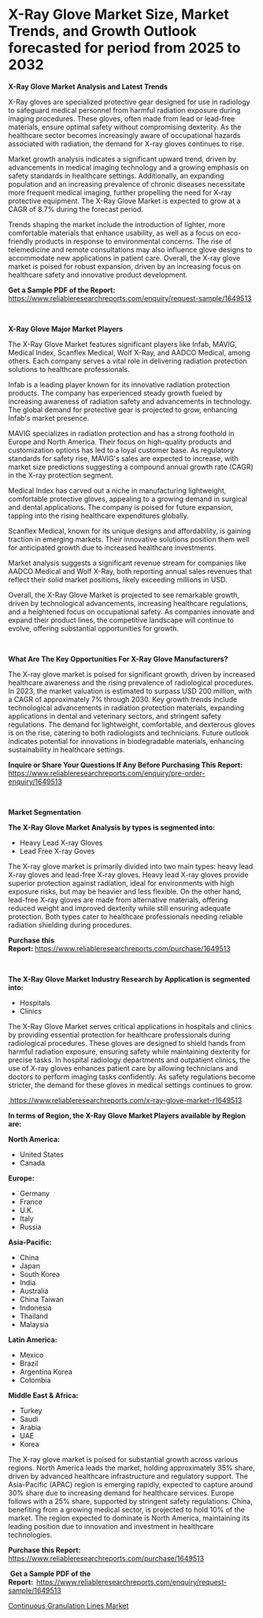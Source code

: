 <p><h1>X-Ray Glove Market Size, Market Trends, and Growth Outlook forecasted for period from 2025 to 2032</h1></p><p><strong>X-Ray Glove Market Analysis and Latest Trends</strong></p>
<p><p>X-Ray gloves are specialized protective gear designed for use in radiology to safeguard medical personnel from harmful radiation exposure during imaging procedures. These gloves, often made from lead or lead-free materials, ensure optimal safety without compromising dexterity. As the healthcare sector becomes increasingly aware of occupational hazards associated with radiation, the demand for X-ray gloves continues to rise. </p><p>Market growth analysis indicates a significant upward trend, driven by advancements in medical imaging technology and a growing emphasis on safety standards in healthcare settings. Additionally, an expanding population and an increasing prevalence of chronic diseases necessitate more frequent medical imaging, further propelling the need for X-ray protective equipment. The X-Ray Glove Market is expected to grow at a CAGR of 8.7% during the forecast period. </p><p>Trends shaping the market include the introduction of lighter, more comfortable materials that enhance usability, as well as a focus on eco-friendly products in response to environmental concerns. The rise of telemedicine and remote consultations may also influence glove designs to accommodate new applications in patient care. Overall, the X-ray glove market is poised for robust expansion, driven by an increasing focus on healthcare safety and innovative product development.</p></p>
<p><strong>Get a Sample PDF of the Report:&nbsp;</strong> <a href="https://www.reliableresearchreports.com/enquiry/request-sample/1649513?utm_campaign=3084&utm_medium=2&utm_source=Github&utm_content=ia&utm_term=26032025&utm_id=x-ray-glove">https://www.reliableresearchreports.com/enquiry/request-sample/1649513</a></p>
<p>&nbsp;</p>
<p><strong>X-Ray Glove Major Market Players</strong></p>
<p><p>The X-Ray Glove Market features significant players like Infab, MAVIG, Medical Index, Scanflex Medical, Wolf X-Ray, and AADCO Medical, among others. Each company serves a vital role in delivering radiation protection solutions to healthcare professionals.</p><p>Infab is a leading player known for its innovative radiation protection products. The company has experienced steady growth fueled by increasing awareness of radiation safety and advancements in technology. The global demand for protective gear is projected to grow, enhancing Infab's market presence.</p><p>MAVIG specializes in radiation protection and has a strong foothold in Europe and North America. Their focus on high-quality products and customization options has led to a loyal customer base. As regulatory standards for safety rise, MAVIG's sales are expected to increase, with market size predictions suggesting a compound annual growth rate (CAGR) in the X-ray protection segment.</p><p>Medical Index has carved out a niche in manufacturing lightweight, comfortable protective gloves, appealing to a growing demand in surgical and dental applications. The company is poised for future expansion, tapping into the rising healthcare expenditures globally.</p><p>Scanflex Medical, known for its unique designs and affordability, is gaining traction in emerging markets. Their innovative solutions position them well for anticipated growth due to increased healthcare investments.</p><p>Market analysis suggests a significant revenue stream for companies like AADCO Medical and Wolf X-Ray, both reporting annual sales revenues that reflect their solid market positions, likely exceeding millions in USD.</p><p>Overall, the X-Ray Glove Market is projected to see remarkable growth, driven by technological advancements, increasing healthcare regulations, and a heightened focus on occupational safety. As companies innovate and expand their product lines, the competitive landscape will continue to evolve, offering substantial opportunities for growth.</p></p>
<p>&nbsp;</p>
<p><strong>What Are The Key Opportunities For X-Ray Glove Manufacturers?</strong></p>
<p><p>The X-ray glove market is poised for significant growth, driven by increased healthcare awareness and the rising prevalence of radiological procedures. In 2023, the market valuation is estimated to surpass USD 200 million, with a CAGR of approximately 7% through 2030. Key growth trends include technological advancements in radiation protection materials, expanding applications in dental and veterinary sectors, and stringent safety regulations. The demand for lightweight, comfortable, and dexterous gloves is on the rise, catering to both radiologists and technicians. Future outlook indicates potential for innovations in biodegradable materials, enhancing sustainability in healthcare settings.</p></p>
<p><strong>Inquire or Share Your Questions If Any Before Purchasing This Report:</strong> <a href="https://www.reliableresearchreports.com/enquiry/pre-order-enquiry/1649513?utm_campaign=3084&utm_medium=2&utm_source=Github&utm_content=ia&utm_term=26032025&utm_id=x-ray-glove">https://www.reliableresearchreports.com/enquiry/pre-order-enquiry/1649513</a></p>
<p>&nbsp;</p>
<p><strong>Market Segmentation</strong></p>
<p><strong>The X-Ray Glove Market Analysis by types is segmented into:</strong></p>
<p><ul><li>Heavy Lead X-ray Gloves</li><li>Lead Free X-ray Goves</li></ul></p>
<p><p>The X-ray glove market is primarily divided into two main types: heavy lead X-ray gloves and lead-free X-ray gloves. Heavy lead X-ray gloves provide superior protection against radiation, ideal for environments with high exposure risks, but may be heavier and less flexible. On the other hand, lead-free X-ray gloves are made from alternative materials, offering reduced weight and improved dexterity while still ensuring adequate protection. Both types cater to healthcare professionals needing reliable radiation shielding during procedures.</p></p>
<p><strong>Purchase this Report:&nbsp;</strong><a href="https://www.reliableresearchreports.com/purchase/1649513?utm_campaign=3084&utm_medium=2&utm_source=Github&utm_content=ia&utm_term=26032025&utm_id=x-ray-glove">https://www.reliableresearchreports.com/purchase/1649513</a></p>
<p>&nbsp;</p>
<p><strong>The X-Ray Glove Market Industry Research by Application is segmented into:</strong></p>
<p><ul><li>Hospitals</li><li>Clinics</li></ul></p>
<p><p>The X-Ray Glove Market serves critical applications in hospitals and clinics by providing essential protection for healthcare professionals during radiological procedures. These gloves are designed to shield hands from harmful radiation exposure, ensuring safety while maintaining dexterity for precise tasks. In hospital radiology departments and outpatient clinics, the use of X-ray gloves enhances patient care by allowing technicians and doctors to perform imaging tasks confidently. As safety regulations become stricter, the demand for these gloves in medical settings continues to grow.</p></p>
<p><a href="https://www.reliableresearchreports.com/x-ray-glove-market-r1649513?utm_campaign=3084&utm_medium=2&utm_source=Github&utm_content=ia&utm_term=26032025&utm_id=x-ray-glove">&nbsp;https://www.reliableresearchreports.com/x-ray-glove-market-r1649513</a></p>
<p><strong>In terms of Region, the X-Ray Glove Market Players available by Region are:</strong></p>
<p>
    <p> <strong> North America: </strong>
        <ul>
            <li>United States</li>
            <li>Canada</li>
        </ul>
        </p> 
    <p> <strong> Europe: </strong>
        <ul>
            <li>Germany</li>
            <li>France</li>
            <li>U.K.</li>
            <li>Italy</li>
            <li>Russia</li>
        </ul>
        </p> 
    <p> <strong> Asia-Pacific: </strong>
        <ul>
            <li>China</li>
            <li>Japan</li>
            <li>South Korea</li>
            <li>India</li>
            <li>Australia</li>
            <li>China Taiwan</li>
            <li>Indonesia</li>
            <li>Thailand</li>
            <li>Malaysia</li>
        </ul>
        </p> 
    <p> <strong> Latin America: </strong>
        <ul>
            <li>Mexico</li>
            <li>Brazil</li>
            <li>Argentina Korea</li>
            <li>Colombia</li>
        </ul>
        </p> 
    <p> <strong> Middle East & Africa: </strong>
        <ul>
            <li>Turkey</li>
            <li>Saudi</li>
            <li>Arabia</li>
            <li>UAE</li>
            <li>Korea</li>
        </ul>
    </p>
    </p>
<p><p>The X-ray glove market is poised for substantial growth across various regions. North America leads the market, holding approximately 35% share, driven by advanced healthcare infrastructure and regulatory support. The Asia-Pacific (APAC) region is emerging rapidly, expected to capture around 30% share due to increasing demand for healthcare services. Europe follows with a 25% share, supported by stringent safety regulations. China, benefiting from a growing medical sector, is projected to hold 10% of the market. The region expected to dominate is North America, maintaining its leading position due to innovation and investment in healthcare technologies.</p></p>
<p><strong>Purchase this Report: </strong><a href="https://www.reliableresearchreports.com/purchase/1649513?utm_campaign=3084&utm_medium=2&utm_source=Github&utm_content=ia&utm_term=26032025&utm_id=x-ray-glove">https://www.reliableresearchreports.com/purchase/1649513</a></p>
<p>&nbsp;<strong>Get a Sample PDF of the Report:&nbsp;&nbsp;</strong><a href="https://www.reliableresearchreports.com/enquiry/request-sample/1649513?utm_campaign=3084&utm_medium=2&utm_source=Github&utm_content=ia&utm_term=26032025&utm_id=x-ray-glove">https://www.reliableresearchreports.com/enquiry/request-sample/1649513</a></p>
<p><strong></strong></p>
<p><p><a href="https://github.com/voigttyagi/Market-Research-Report-List-1/blob/main/continuous-granulation-lines-market.md?utm_campaign=3084&utm_medium=2&utm_source=Github&utm_content=ia&utm_term=26032025&utm_id=x-ray-glove">Continuous Granulation Lines Market</a></p></p>